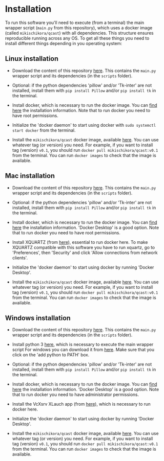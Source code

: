 # Installation

To run this software you'll need to execute (from a terminal) the main wrapper script (`main.py` from this repository), which uses a docker image (called `mikischikora/qcast`) with all dependencies. This structure ensures reproducible running across any OS. To get all these things you need to install different things depending in you operating system:

## Linux installation

- Download the content of this repository [here](https://github.com/Gabaldonlab/qCAST/archive/refs/heads/main.zip). This contains the `main.py` wrapper script and its dependencies (in the `scripts` folder).

- Optional: if the python dependencies 'pillow' and/or 'Tk-inter' are not installed, install them with `pip install Pillow` and/or `pip install tk` in the terminal.

- Install docker, which is necessary to run the docker image. You can [find here](https://docs.docker.com/engine/install/) the installation information. Note that to run docker you need to have root permissions.

- Initialize the 'docker daemon' to start using docker with `sudo systemctl start docker` from the terminal.

- Install the `mikischikora/qcast` docker image, available [here](https://hub.docker.com/repository/docker/mikischikora/qcast). You can use whatever tag (or version) you need. For example, if you want to install tag (version) `v0.1`, you should run `docker pull mikischikora/qcast:v0.1` from the terminal. You can run `docker images` to check that the image is available.


## Mac installation

- Download the content of this repository [here](https://github.com/Gabaldonlab/qCAST/archive/refs/heads/main.zip). This contains the `main.py` wrapper script and its dependencies (in the `scripts` folder).

- Optional: if the python dependencies 'pillow' and/or 'Tk-inter' are not installed, install them with `pip install Pillow` and/or `pip install tk` in the terminal.

- Install docker, which is necessary to run the docker image. You can [find here](https://docs.docker.com/engine/install/) the installation information. 'Docker Desktop' is a good option. Note that to run docker you need to have root permissions.

- Install XQUARTZ (from [here](https://www.xquartz.org/)), essential to run docker here. To make XQUARTZ compatible with this software you have to run xquartz, go to 'Preferences', then 'Security' and click 'Allow connections from network clients'.

- Initialize the 'docker daemon' to start using docker by running 'Docker Desktop'.

- Install the `mikischikora/qcast` docker image, available [here](https://hub.docker.com/repository/docker/mikischikora/qcast). You can use whatever tag (or version) you need. For example, if you want to install tag (version) `v0.1`, you should run `docker pull mikischikora/qcast:v0.1` from the terminal. You can run `docker images` to check that the image is available.


## Windows installation

- Download the content of this repository [here](https://github.com/Gabaldonlab/qCAST/archive/refs/heads/main.zip). This contains the `main.py` wrapper script and its dependencies (in the `scripts` folder).

- Install python 3 [here](https://www.python.org/downloads/windows/), which is necessary to execute the main wrapper script For windows you can download it from [here](https://www.python.org/downloads/windows/). Make sure that you click on the 'add python to PATH' box.

- Optional: if the python dependencies 'pillow' and/or 'Tk-inter' are not installed, install them with `pip install Pillow` and/or `pip install tk` in the terminal.

- Install docker, which is necessary to run the docker image. You can [find here](https://docs.docker.com/engine/install/) the installation information. 'Docker Desktop' is a good option. Note that to run docker you need to have administrator permissions.

- Install the VcXsrv XLauch app (from [here](https://sourceforge.net/projects/vcxsrv/)), which is necessary to run docker here.

- Initialize the 'docker daemon' to start using docker by running 'Docker Desktop'.

- Install the `mikischikora/qcast` docker image, available [here](https://hub.docker.com/repository/docker/mikischikora/qcast). You can use whatever tag (or version) you need. For example, if you want to install tag (version) `v0.1`, you should run `docker pull mikischikora/qcast:v0.1` from the terminal. You can run `docker images` to check that the image is available.
